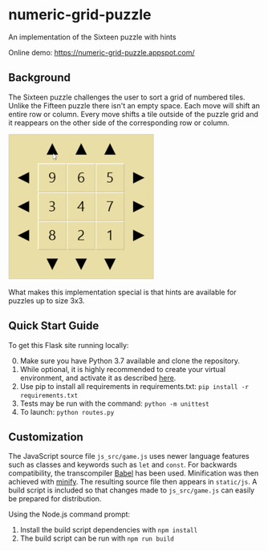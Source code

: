 # numeric-grid-puzzle
An implementation of the Sixteen puzzle with hints

Online demo: https://numeric-grid-puzzle.appspot.com/

## Background
The Sixteen puzzle challenges the user to sort a grid of numbered tiles. Unlike the Fifteen puzzle there isn't an empty space. Each move will shift an entire row or column. Every move shifts a tile outside of the puzzle grid and it reappears on the other side of the corresponding row or column.

![example 3x3 unsolved puzzle interaction](example_interaction.gif "Example 3x3 unsolved puzzle interaction")

What makes this implementation special is that hints are available for puzzles up to size 3x3.

## Quick Start Guide
To get this Flask site running locally:

0. Make sure you have Python 3.7 available and clone the repository.
1. While optional, it is highly recommended to create your virtual environment, and activate it as described [here](https://docs.python.org/3.7/library/venv.html).
2. Use pip to install all requirements in requirements.txt: `pip install -r requirements.txt`
3. Tests may be run with the command: `python -m unittest`
4. To launch: `python routes.py`

## Customization
The JavaScript source file `js_src/game.js` uses newer language features such as classes and keywords such as `let` and `const`. For backwards compatibility, the transcompiler [Babel](https://babeljs.io/) has been used. Minification was then achieved with [minify](https://www.npmjs.com/package/minify). The resulting source file then appears in `static/js`. A build script is included so that changes made to `js_src/game.js` can easily be prepared for distribution.

Using the Node.js command prompt:
1. Install the build script dependencies with `npm install`
2. The build script can be run with `npm run build`
